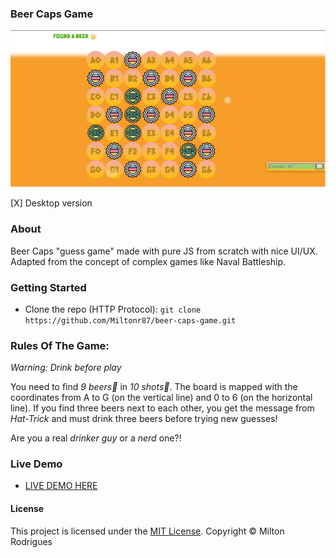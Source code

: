 ### Beer Caps Game

![Screen Shot](https://github.com/Miltonr87/beer-caps-game/blob/main/beercaps.png)

[X] Desktop version

### About

Beer Caps "guess game" made with pure JS from scratch with nice UI/UX. Adapted from the concept of complex games like Naval Battleship.

### Getting Started

- Clone the repo (HTTP Protocol): ```git clone https://github.com/Miltonr87/beer-caps-game.git```

### Rules Of The Game:
_*Warning: Drink before play*_

You need to find *9 beers🍺* in *10 shots🎯*. The board is mapped with the coordinates from A to G (on the vertical line) and 0 to 6 (on the horizontal line). 
If you find three beers next to each other, you get the message from *Hat-Trick* and must drink three beers before trying new guesses!

Are you a real *drinker guy* or a *nerd* one?!

### Live Demo 

- [LIVE DEMO HERE](https://miltonr87.github.io/beer-caps-game/)

#### License

This project is licensed under the [MIT License](https://magno.mit-license.org/2018). Copyright © Milton Rodrigues
